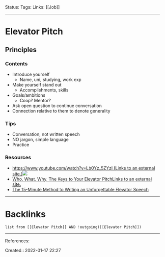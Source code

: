 Status: 
Tags: 
Links: [[Job]]
___
# Elevator Pitch
## Principles
### Contents
- Introduce yourself
	- Name, uni, studying, work exp
- Make yourself stand out
	- Accomplishments, skills
- Goals/ambitions
	- Coop? Mentor?
- Ask open question to continue conversation
- Connection relative to them to denote generality
### Tips
- Conversation, not written speech
- NO jargon, simple language
- Practice
### Resources
-   [https://www.youtube.com/watch?v=Lb0Yz_5ZYzI (Links to an external site.)](https://www.youtube.com/watch?v=Lb0Yz_5ZYzI)[![](https://canvas.sfu.ca/images/play_overlay.png)](https://www.youtube.com/watch?v=Lb0Yz_5ZYzI)
-   [Who. What. Why. The Keys to Your Elevator PitchLinks to an external site.](https://olc.sfu.ca/blog/who-what-why-keys-your-elevator-pitch)
-   [The 15-Minute Method to Writing an Unforgettable Elevator Speech](https://www.themuse.com/advice/the-15minute-method-to-writing-an-unforgettable-elevator-speech)
___
# Backlinks
```dataview
list from [[Elevator Pitch]] AND !outgoing([[Elevator Pitch]])
```
___
References:

Created:: 2022-01-17 22:27